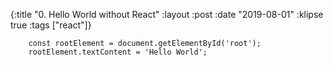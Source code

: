 {:title "0. Hello World without React"
 :layout :post
 :date "2019-08-01"
 :klipse true
 :tags  ["react"]}

```klipse-js
    const rootElement = document.getElementById('root');
    rootElement.textContent = 'Hello World';
```

<div id="root"</div>
